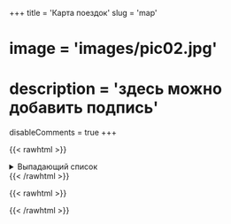 +++
title = 'Карта поездок'
slug = 'map'
# image = 'images/pic02.jpg'
# description = 'здесь можно добавить подпись'
disableComments = true
+++

{{< rawhtml >}}
<details>
<summary>Выпадающий список</summary>

какой-то текст
+ <details>
    <summary>Еще список</summary>

    еще немного текста
    + <details>
        <summary>И заключительный список</summary>
        еще текст
        текст
      </details>
   </details>
</details>
{{< /rawhtml >}}

{{< rawhtml >}}
<script type="text/javascript" charset="utf-8" async src="https://api-maps.yandex.ru/services/constructor/1.0/js/?um=constructor%3A310cf72dabd996de0f1c262455693604c6870c63c39df27000697a86f5fcd8c9&amp;width=500&amp;height=450&amp;lang=ru_RU&amp;scroll=true"></script>
{{< /rawhtml >}}
